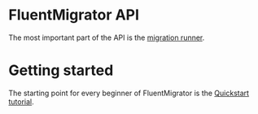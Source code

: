# FluentMigrator API

The most important part of the API is the [migration runner](xref:FluentMigrator.Runner.IMigrationRunner).

# Getting started

The starting point for every beginner of FluentMigrator is the [Quickstart tutorial](xref:quickstart.md).
